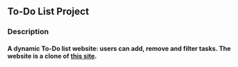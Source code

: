 ## To-Do List Project
### Description
#### A dynamic To-Do list website: users can add, remove and filter tasks. The website is a clone of [this site](https://todomvc.com/examples/javascript-es5/dist/#/).